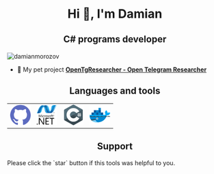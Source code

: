 <h1 align="center">Hi 👋, I'm Damian</h1>
<h2 align="center">C# programs developer</h3>

<img align="center" src="https://komarev.com/ghpvc/?username=damianmorozov&label=Profile%20views&color=0e75b6&style=flat" alt="damianmorozov" />

- 🌱 My pet project **[OpenTgResearcher - Open Telegram Researcher](https://github.com/DamianMorozov/OpenTgResearcher)**

<h2 align="center">Languages and tools</h3>
<table>
  <tr>
    <td><img width ='48px' src ='Svg/github.svg' /></td>
    <td><img width ='48px' src ='Svg/ms-net.svg' /></td>
    <td><img width ='48px' src ='Svg/csharp.svg' /></td>
    <td><img width ='48px' src ='Svg/docker.svg' /></td>
  </tr>
</table>

<h2 align="center">Support</h3>
Please click the `star` button if this tools was helpful to you.
